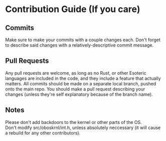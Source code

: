 # Contribution Guide (If you care)
## Commits
Make sure to make your commits with a couple changes each.
Don't forget to describe said changes with a relatively-descriptive commit message.
## Pull Requests
Any pull requests are welcome, as long as no Rust, or other Esoteric languages are included in the code, and they include a feature that actually matters.
All commits should be made on a separate local branch, pushed onto the main repo. You should make a pull request describing your changes (unless they're self explanatory because of the branch name).<br>
## Notes
Please don't add backdoors to the kernel or other parts of the OS.<br>
Don't modify src/oboskrnl/int.h, unless absolutely neccessary (it will cause a rebuild for any other contributors).
